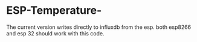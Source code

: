 # ESP-Temperature-
The current version writes directly to influxdb from the esp. both esp8266 and esp 32 should work with this code.
